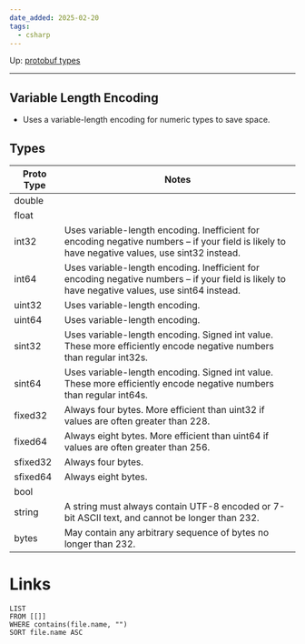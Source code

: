 ```yaml
---
date_added: 2025-02-20
tags:
  - csharp
---
```

Up: [protobuf types](protobuf%20types.md)
___
## Variable Length Encoding
- Uses a variable-length encoding for numeric types to save space.
## Types

| Proto Type | Notes                                                                                                                                           |
| ---------- | ----------------------------------------------------------------------------------------------------------------------------------------------- |
| double     |                                                                                                                                                 |
| float      |                                                                                                                                                 |
| int32      | Uses variable-length encoding. Inefficient for encoding negative numbers – if your field is likely to have negative values, use sint32 instead. |
| int64      | Uses variable-length encoding. Inefficient for encoding negative numbers – if your field is likely to have negative values, use sint64 instead. |
| uint32     | Uses variable-length encoding.                                                                                                                  |
| uint64     | Uses variable-length encoding.                                                                                                                  |
| sint32     | Uses variable-length encoding. Signed int value. These more efficiently encode negative numbers than regular int32s.                            |
| sint64     | Uses variable-length encoding. Signed int value. These more efficiently encode negative numbers than regular int64s.                            |
| fixed32    | Always four bytes. More efficient than uint32 if values are often greater than 228.                                                             |
| fixed64    | Always eight bytes. More efficient than uint64 if values are often greater than 256.                                                            |
| sfixed32   | Always four bytes.                                                                                                                              |
| sfixed64   | Always eight bytes.                                                                                                                             |
| bool       |                                                                                                                                                 |
| string     | A string must always contain UTF-8 encoded or 7-bit ASCII text, and cannot be longer than 232.                                                  |
| bytes      | May contain any arbitrary sequence of bytes no longer than 232.                                                                                 |
# Links
```dataview
LIST
FROM [[]]
WHERE contains(file.name, "")
SORT file.name ASC
```
